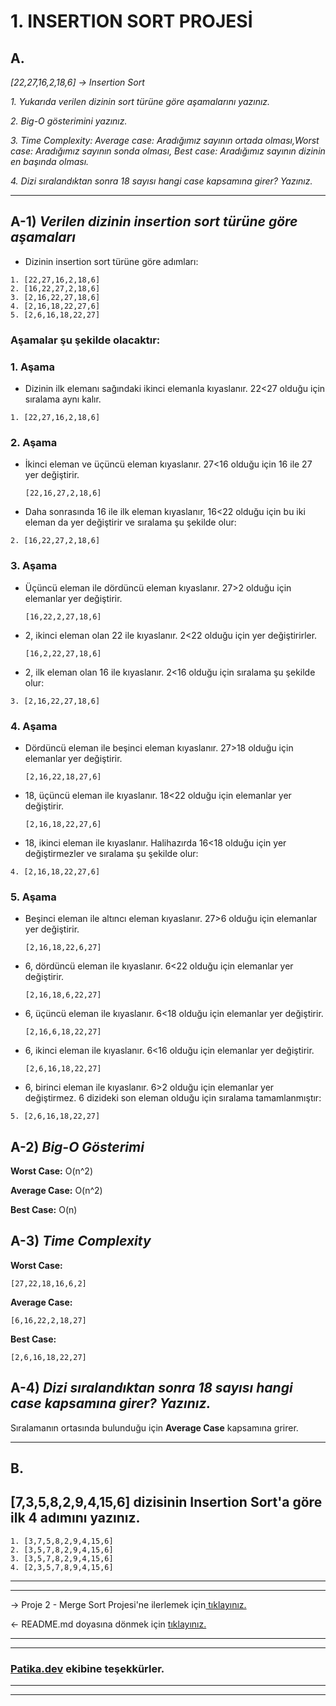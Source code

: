 # **1. INSERTION SORT PROJESİ**

## **A.**

*[22,27,16,2,18,6] -> Insertion Sort*

*1.* *Yukarıda verilen dizinin sort türüne göre aşamalarını yazınız.*

*2.* *Big-O gösterimini yazınız.*

*3.* *Time Complexity: Average case: Aradığımız sayının ortada olması,Worst case: Aradığımız sayının sonda olması, Best case: Aradığımız sayının dizinin en başında olması.*

*4.* *Dizi sıralandıktan sonra 18 sayısı hangi case kapsamına girer? Yazınız.*

---
## **A-1)** ***Verilen dizinin insertion sort türüne göre aşamaları***

* Dizinin insertion sort türüne göre adımları:
```
1. [22,27,16,2,18,6]
2. [16,22,27,2,18,6]
3. [2,16,22,27,18,6]
4. [2,16,18,22,27,6]
5. [2,6,16,18,22,27]
```
### **Aşamalar şu şekilde olacaktır:**

### **1. Aşama**
* Dizinin ilk elemanı sağındaki ikinci elemanla kıyaslanır. 22<27 olduğu için sıralama aynı kalır.
```
1. [22,27,16,2,18,6]
```
### **2. Aşama**
* İkinci eleman ve üçüncü eleman kıyaslanır. 27<16 olduğu için 16 ile 27 yer değiştirir.
    ```
    [22,16,27,2,18,6]
    ```
* Daha sonrasında 16 ile ilk eleman kıyaslanır, 16<22 olduğu için bu iki eleman da yer değiştirir ve sıralama şu şekilde olur:
```
2. [16,22,27,2,18,6]
```
### **3. Aşama**
* Üçüncü eleman ile dördüncü eleman kıyaslanır. 27>2 olduğu için elemanlar yer değiştirir.
    ```
    [16,22,2,27,18,6]
    ```
* 2, ikinci eleman olan 22 ile kıyaslanır. 2<22 olduğu için yer değiştirirler.
    ```
    [16,2,22,27,18,6]
    ```
* 2, ilk eleman olan 16 ile kıyaslanır. 2<16 olduğu için sıralama şu şekilde olur:
```
3. [2,16,22,27,18,6]
```
### **4. Aşama**
- Dördüncü eleman ile beşinci eleman kıyaslanır. 27>18 olduğu için elemanlar yer değiştirir.
    ```
    [2,16,22,18,27,6]
    ```
* 18, üçüncü eleman ile kıyaslanır. 18<22 olduğu için elemanlar yer değiştirir.
    ```
    [2,16,18,22,27,6]
    ```
* 18, ikinci eleman ile kıyaslanır. Halihazırda 16<18 olduğu için yer değiştirmezler ve sıralama şu şekilde olur:
```
4. [2,16,18,22,27,6]
```

### **5. Aşama**
* Beşinci eleman ile altıncı eleman kıyaslanır. 27>6 olduğu için elemanlar yer değiştirir.
    ```
    [2,16,18,22,6,27]
    ```
* 6, dördüncü eleman ile kıyaslanır. 6<22 olduğu için elemanlar yer değiştirir.
    ```
    [2,16,18,6,22,27]
    ```
* 6, üçüncü eleman ile kıyaslanır. 6<18 olduğu için elemanlar yer değiştirir.
    ```
    [2,16,6,18,22,27]
    ```
* 6, ikinci eleman ile kıyaslanır. 6<16 olduğu için elemanlar yer değiştirir.
    ```
    [2,6,16,18,22,27]
    ```
* 6, birinci eleman ile kıyaslanır. 6>2 olduğu için elemanlar yer değiştirmez. 6 dizideki son eleman olduğu için sıralama tamamlanmıştır:
```
5. [2,6,16,18,22,27]
```

## **A-2)** ***Big-O Gösterimi***

**Worst Case:** O(n^2)

**Average Case:** O(n^2)

**Best Case:** O(n)


## **A-3)** ***Time Complexity***
**Worst Case:** 
```
[27,22,18,16,6,2]
```
**Average Case:**
```
[6,16,22,2,18,27]
```
**Best Case:**
```
[2,6,16,18,22,27]
```

## **A-4)** ***Dizi sıralandıktan sonra 18 sayısı hangi case kapsamına girer? Yazınız.***
Sıralamanın ortasında bulunduğu için **Average Case** kapsamına grirer.


---

## B.
## **[7,3,5,8,2,9,4,15,6] dizisinin Insertion Sort'a göre ilk 4 adımını yazınız.**
```
1. [3,7,5,8,2,9,4,15,6]
2. [3,5,7,8,2,9,4,15,6]
3. [3,5,7,8,2,9,4,15,6]
4. [2,3,5,7,8,9,4,15,6]
```
---
---
-> Proje 2 - Merge Sort Projesi'ne ilerlemek için[ tıklayınız.](https://github.com/ufuk-ceritli/Veri_Yapilari_ve_Algoritmalar/blob/main/Proje%202%20-%20Merge%20Sort.md)

<- README.md doyasına dönmek için [tıklayınız.](https://github.com/ufuk-ceritli/Veri_Yapilari_ve_Algoritmalar/blob/main/README.md)

---
---
### **[Patika.dev](https://app.patika.dev/) ekibine teşekkürler.**
---
---
